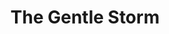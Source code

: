 ---
title: "The Gentle Storm"
summary: "The Gentle Storm is a Dutch musical project by singer and lyricist Anneke van Giersbergen and composer and musician Arjen Anthony Lucassen, founder and leader of other musical projects such as Star One, Ayreon, Guilt Machine and Ambeon. The duo has previously collaborated in Ayreon albums Into the Electric Castle and 01011001. The project's debut album, The Diary, was released on March 23, 2015 in Europe, and the following day in the US."
slug: "the-gentle-storm"
image: "the-gentle-storm.jpg"
apple_music_artist_url: "https://music.apple.com/gb/artist/the-gentle-storm/969328838"
wikipedia_url: "https://en.wikipedia.org/wiki/The_Gentle_Storm"
---
